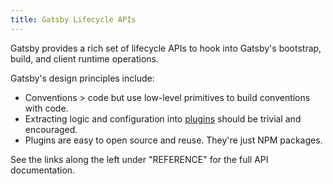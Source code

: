 ```yaml
---
title: Gatsby Lifecycle APIs
---
```


Gatsby provides a rich set of lifecycle APIs to hook into Gatsby's bootstrap, build, and
client runtime operations.

Gatsby's design principles include:

* Conventions > code but use low-level primitives to build conventions with code.
* Extracting logic and configuration into [plugins](/docs/plugins/) should be trivial and encouraged.
* Plugins are easy to open source and reuse. They're just NPM packages.

See the links along the left under "REFERENCE" for the full API documentation.
